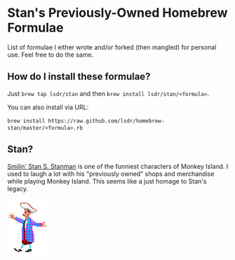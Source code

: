 # Stan's Previously-Owned Homebrew Formulae

List of formulae I either wrote and/or forked (then mangled) for personal use. Feel free to do the same.

## How do I install these formulae?

Just `brew tap lsdr/stan` and then `brew install lsdr/stan/<formula>`.

You can also install via URL:
```
brew install https://raw.github.com/lsdr/homebrew-stan/master/<formula>.rb
```

## Stan?
[Smilin' Stan S. Stanman][stan-bio] is one of the funniest characters of Monkey Island. I used to laugh a lot with his "previously owned" shops and merchandise while playing Monkey Island. This seems like a just homage to Stan's legacy.

![Stan doing his thing](https://github.com/lsdr/homebrew-stan/raw/master/stan.gif)

[stan-bio]: http://miwiki.net/Stan
